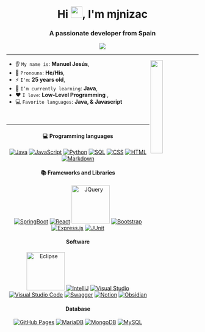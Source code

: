 <h1 align="center">Hi <img src="https://media.giphy.com/media/hvRJCLFzcasrR4ia7z/giphy.gif" width="30px"/>, I'm mjnizac</h1>
<h3 align="center">A passionate developer from Spain</h3>

<p align="center">
    <img src="https://komarev.com/ghpvc/?username=mjnizac&color=blue"/> 
</p>

<hr/>

<img align='right' src="https://octodex.github.com/images/octonaut.jpg" width='25%'>  

* 👂 `My name is`: **Manuel Jesús**,
* 👩 `Pronouns`: **He/His**,
* ⚡ `I'm`: **25 years old**,
* 🌱 `I’m currently learning`: **Java**,
* ❤️ `I love`: **Low-Level Programming**  ,
* 💻 `Favorite languages`: **Java, & Javascript**

<br/>

<hr/>

<h4 align="center">💻 Programming languages</h4>

<p align="center">
<a href="#"><img alt="Java" src="https://custom-icon-badges.demolab.com/badge/Java-007396.svg?logo=java&logoColor=white"></a>
<a href="#"><img alt="JavaScript" src="https://img.shields.io/badge/JavaScript-F7DF1E.svg?logo=javascript&logoColor=black"></a>
<a href="#"><img alt="Python" src="https://img.shields.io/badge/Python-14354C.svg?logo=python&logoColor=white"></a>
<a href="#"><img alt="SQL" src="https://custom-icon-badges.demolab.com/badge/SQL-025E8C.svg?logo=database&logoColor=white"></a>
<a href=""><img alt="CSS" src="https://img.shields.io/badge/CSS-1572B6.svg?logo=css3&logoColor=white"></a>
<a href="#"><img alt="HTML" src="https://img.shields.io/badge/HTML-E34F26.svg?logo=html5&logoColor=white"></a>
<a href="#"><img alt="Markdown" src="https://img.shields.io/badge/Markdown-000000.svg?logo=markdown&logoColor=white"></a>
</p>

<h4 align="center">📚 Frameworks and Libraries</h4>

<p align="center">
<a href="#"><img alt="SpringBoot" src="https://img.shields.io/badge/SpringBoot-6DB33F?style=flat-square&logo=Spring&logoColor=white"></a>
<a href="#"><img alt="React" src="https://img.shields.io/badge/React-61DAFB.svg?logo=react&logoColor=black"></a>
<a href="#"><img alt="JQuery" src="https://img.shields.io/badge/jQuery-0769AD?style=for-the-badge&logo=jquery&logoColor=white" style{{height='20px' width='100px'}}></a>
<a href="#"><img alt="Bootstrap" src="https://img.shields.io/badge/Bootstrap-7952B3.svg?logo=bootstrap&logoColor=white"></a>
<a href="#"><img alt="Express.js" src="https://img.shields.io/badge/Express-404d59.svg?logo=express&logoColor=white"></a>
<a href="#"><img alt="JUnit" src="https://custom-icon-badges.demolab.com/badge/JUnit-25A162.svg?logo=check-circle&logoColor=white"></a>
</p>

<h4 align="center"> Software</h4>

<p align="center">
<a href="#"><img alt="Eclipse" src="https://img.shields.io/badge/Eclipse%20IDE-2C2255?style=for-the-badge&logo=eclipseide&logoColor=white" style{{height='20px' width='100px'}}></a>
<a href="#"><img alt="IntelliJ" src="https://img.shields.io/badge/IntelliJ_Idea-fd2859.svg?logo=intellij-idea&logoColor=white"></a>
<a href="#"><img alt="Visual Studio" src="https://img.shields.io/badge/Visual%20Studio-a838d7.svg?logo=visual-studio&logoColor=white"></a>
<a href="#"><img alt="Visual Studio Code" src="https://img.shields.io/badge/Visual%20Studio%20Code-0078d7.svg?logo=visual-studio-code&logoColor=white"></a>
<a href="#"><img alt="Swagger" src="https://img.shields.io/badge/-Swagger-85EA2D?style=flat&logo=swagger&logoColor=white"></a>
<a href="#"><img alt="Notion" src="https://img.shields.io/badge/Notion-010101.svg?logo=notion&logoColor=white"></a>
<a href="#"><img alt="Obsidian" src="https://img.shields.io/badge/-Obsidian-16161D?logo=obsidian&logoColor=white"></a>
</p>

<h4 align="center"> Database</h4>

<p align="center">
<a href="#"><img alt="GitHub Pages" src="https://img.shields.io/badge/GitHub%20Pages-327FC7.svg?logo=github&logoColor=white"></a>
<a href="#"><img alt="MariaDB" src="https://img.shields.io/badge/MariaDB-003545.svg?logo=mariadb&logoColor=white"></a>
<a href="#"><img alt="MongoDB" src="https://img.shields.io/badge/MongoDB-47A248.svg?logo=mongodb&logoColor=white"></a>
<a href="#"><img alt="MySQL" src="https://img.shields.io/badge/MySQL-00f.svg?logo=mysql&logoColor=white"></a>
</p>

<br/>
